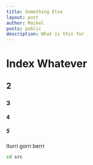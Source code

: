 ```yaml
---
title: Something Else
layout: post
author: Maikel
posts: public
description: What is this for
---
```


# Index Whatever

## 2

### 3

#### 4

##### 5
Iturri gorri berri

```bash
cd src
```